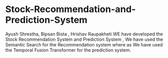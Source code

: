 # Stock-Recommendation-and-Prediction-System

Ayush Shrestha, Bipsan Bista , Hrishav Raupakheti WE have developed the Stock Recommendation System and Prediction System , We have used the Semantic Search for the Recommendation system where as We have used the Temporal Fusion Transformer for the prediction system. 
